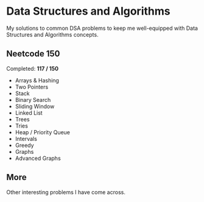 # Data Structures and Algorithms

My solutions to common DSA problems to keep me well-equipped with Data Structures and Algorithms concepts.

## Neetcode 150

Completed: **117 / 150**

- Arrays & Hashing
- Two Pointers
- Stack
- Binary Search
- Sliding Window
- Linked List
- Trees
- Tries
- Heap / Priority Queue
- Intervals
- Greedy
- Graphs
- Advanced Graphs

## More

Other interesting problems I have come across.
